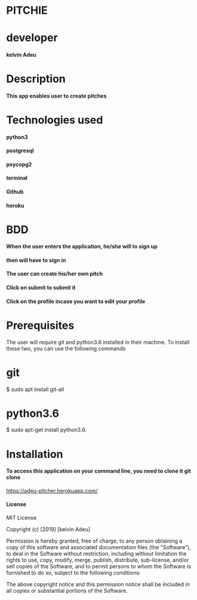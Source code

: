 # PITCHIE

# developer
#### kelvin Adeu

# Description
#### This app enables user to create pitches

# Technologies used
####  python3
####  postgresql
####  psycopg2
####  terminal
####  Github
####  heroku

# BDD
####  When the user enters the application, he/she will to sign up
####  then will have to sign in
#### The user can create his/her own pitch
#### Click on submit to submit it
#### Click on the profile incase you want to edit your profile

# Prerequisites
The user will require git and python3.6 installed in their machine. To install these two, you can use the following commands

# git
$ sudo apt install git-all

# python3.6
$ sudo apt-get install python3.6.

# Installation
#### To access this application on your command line, you need to clone it git clone
  https://adeu-pitcher.herokuapp.com/
#### License
MIT License

Copyright (c) [2019] [kelvin Adeu]

Permission is hereby granted, free of charge, to any person obtaining a copy
of this software and associated documentation files (the "Software"), to deal
in the Software without restriction, including without limitation the rights
to use, copy, modify, merge, publish, distribute, sub-license, and/or sell
copies of the Software, and to permit persons to whom the Software is
furnished to do so, subject to the following conditions:

The above copyright notice and this permission notice shall be included in all
copies or substantial portions of the Software.
